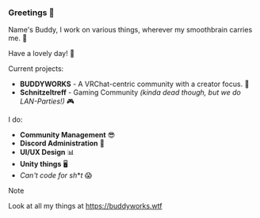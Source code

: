 ### Greetings 👋

Name's Buddy, I work on various things, wherever my smoothbrain carries me. 🧠

Have a lovely day! 💖

Current projects:
- **BUDDYWORKS** - A VRChat-centric community with a creator focus. 🔧
- **Schnitzeltreff** - Gaming Community *(kinda dead though, but we do LAN-Parties!)* 🎮

I do:
- **Community Management** 😎
- **Discord Administration** 🤵
- **UI/UX Design** 📊
- **Unity things** 🖥️
- *Can't code for sh***t* 😱

> [!NOTE]
> Look at all my things at https://buddyworks.wtf
